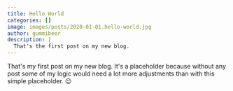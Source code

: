 ```yaml
---
title: Hello World
categories: []
image: images/posts/2020-01-01.hello-world.jpg
author: gummibeer
description: |
  That's the first post on my new blog.
---
```


That's my first post on my new blog.
It's a placeholder because without any post some of my logic would need a lot more adjustments than with this simple placeholder. 😉
